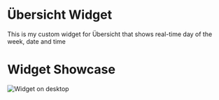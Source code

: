 # Übersicht Widget
This is my custom widget for Übersicht that shows real-time day of the week, date and time 

# Widget Showcase
![Widget on desktop](https://github.com/heyitsegor/date-and-time-ubersicht-widget/blob/main/Screenshot%202023-05-06%20at%205.24.46%20PM.png?raw=true)
